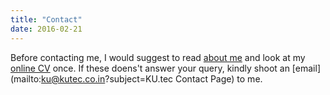 ```yaml
---
title: "Contact"
date: 2016-02-21
---
```


Before contacting me, I would suggest to read [about me](/about) and look at my [online CV](http://stackoverflow.com/cv/ku) once. If these doens't answer your query, kindly shoot an [email](mailto:ku@kutec.co.in?subject=KU.tec Contact Page) to me.